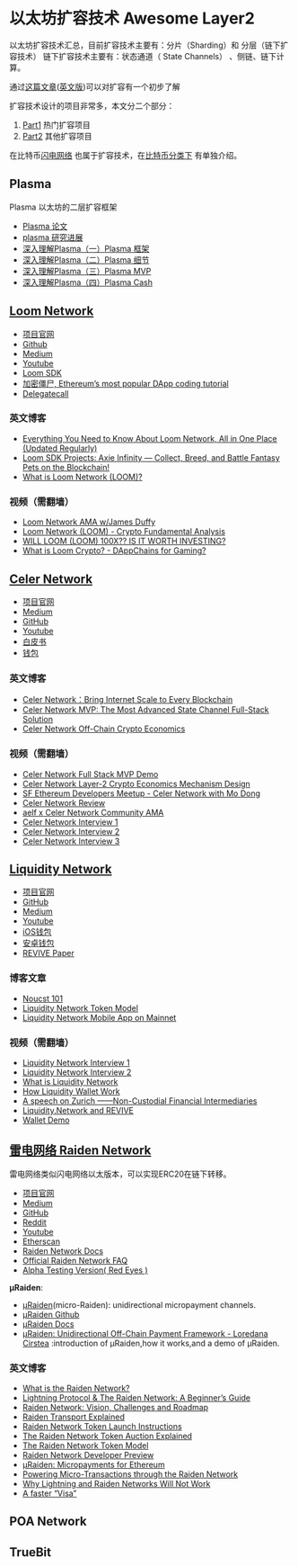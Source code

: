 # 以太坊扩容技术 Awesome Layer2

以太坊扩容技术汇总，目前扩容技术主要有：分片（Sharding）和 分层（链下扩容技术）
链下扩容技术主要有：状态通道（ State Channels） 、侧链、链下计算。

通过[这篇文章](https://www.jianshu.com/p/560366753f9e)([英文版](https://www.jianshu.com/p/560366753f9e))可以对扩容有一个初步了解

扩容技术设计的项目非常多，本文分二个部分：

1. [Part1](https://wiki.learnblockchain.cn/ethereum/layer-2.html) 热门扩容项目
2. [Part2](https://wiki.learnblockchain.cn/ethereum/layer-2-more.html) 其他扩容项目

在比特币[闪电网络](https://wiki.learnblockchain.cn/bitcoin/lightning.html) 也属于扩容技术，在[比特币分类下](https://wiki.learnblockchain.cn/bitcoin/lightning.html) 有单独介绍。

## Plasma 

Plasma 以太坊的二层扩容框架

* [Plasma 论文](http://plasma.io/plasma.pdf) 
* [plasma 研究进展](https://ethresear.ch/c/plasma)
* [深入理解Plasma（一）Plasma 框架](https://learnblockchain.cn/2018/10/20/plasma-framework/)
* [深入理解Plasma（二）Plasma 细节](https://learnblockchain.cn/2018/10/24/plasma-in-detail/)
* [深入理解Plasma（三）Plasma MVP](https://learnblockchain.cn/2018/11/03/plasma-mvp/)
* [深入理解Plasma（四）Plasma Cash](https://learnblockchain.cn/2018/11/16/plasma-cash/)

## [Loom Network](https://loomx.io/)

* [项目官网](https://loomx.io/)
* [Github](https://github.com/loomnetwork)
* [Medium](https://medium.com/loom-network)
* [Youtube](https://www.youtube.com/channel/UCahF8koYeqhJ32Dn5fDr9jg)
* [Loom SDK](https://loomx.io/developers/)
* [加密僵尸, Ethereum’s most popular DApp coding tutorial](https://cryptozombies.io/)
* [Delegatecall](https://delegatecall.com/)


### 英文博客

* [Everything You Need to Know About Loom Network, All in One Place (Updated Regularly)](https://medium.com/loom-network/everything-you-need-to-know-about-loom-network-all-in-one-place-updated-regularly-64742bd839fe)
* [Loom SDK Projects: Axie Infinity — Collect, Breed, and Battle Fantasy Pets on the Blockchain!](https://medium.com/loom-network/loom-sdk-projects-axie-infinity-collect-breed-and-battle-fantasy-pets-on-the-blockchain-22e6fd11b410)
* [What is Loom Network (LOOM)?](https://coinswitch.co/info/loom-network/what-is-loom-network)


### 视频（需翻墙）

* [Loom Network AMA w/James Duffy](https://www.youtube.com/watch?v=8Evsx9cHvwA)
* [Loom Network (LOOM) - Crypto Fundamental Analysis](https://www.youtube.com/watch?v=RstsGJREaVs)
* [WILL LOOM (LOOM) 100X?? IS IT WORTH INVESTING?](https://www.youtube.com/watch?v=rHVugUFz0Ys)
* [What is Loom Crypto? - DAppChains for Gaming?](https://www.youtube.com/watch?v=wUd2iS1BkAs)



## [Celer Network](https://www.celer.network/)

* [项目官网](https://www.celer.network/)
* [Medium](https://medium.com/@CelerNetwork)
* [GitHub](https://github.com/celer-network)
* [Youtube](https://www.youtube.com/channel/UC8-k15uAVa5vfpLbh1gU_hA)
* [白皮书](https://www.celer.network/doc/CelerNetwork-Whitepaper.pdf)
* [钱包](https://get.celer.app/)


### 英文博客

* [Celer Network：Bring Internet Scale to Every Blockchain](https://medium.com/celer-network/celer-network-bring-internet-scale-to-every-blockchain-b8f3c9a2d270)
* [Celer Network MVP: The Most Advanced State Channel Full-Stack Solution](https://medium.com/celer-network/celer-network-mvp-the-most-advanced-state-channel-full-stack-solution-21df46234e42)
* [Celer Network Off-Chain Crypto Economics](https://medium.com/celer-network/celer-network-off-chain-crypto-economics-13999b11e635)

### 视频（需翻墙）

* [Celer Network Full Stack MVP Demo](https://www.youtube.com/watch?v=GoFnWPyEJ18)
* [Celer Network Layer-2 Crypto Economics Mechanism Design](https://www.youtube.com/watch?v=K2FxqAmrYD8)
* [SF Ethereum Developers Meetup - Celer Network with Mo Dong](https://www.youtube.com/watch?v=P_meMqDspNI)
* [Celer Network Review](https://www.youtube.com/watch?v=VsFGz4O7i5U)
* [aelf x Celer Network Community AMA](https://www.youtube.com/watch?v=5b3sNrTf210)
* [Celer Network Interview 1](https://www.youtube.com/watch?v=uU3jp_JBZ7M%26t=67s)
* [Celer Network Interview 2](https://www.youtube.com/watch?v=KJwXWDmSn3c)
* [Celer Network Interview 3](https://www.youtube.com/watch?v=fcfybxi6W30)


## [Liquidity Network](https://liquidity.network/)

* [项目官网](https://liquidity.network/)
* [GitHub](https://github.com/liquidity-network)
* [Medium](https://medium.com/@liquidity.network)
* [Youtube](https://www.youtube.com/channel/UCun8UadDUB5-lBVUli_R6GA)
* [iOS钱包](https://itunes.apple.com/ch/app/liquidity-network-wallet/id1395924630)
* [安卓钱包](https://play.google.com/store/apps/details?id=com.liquiditynetwork.wallet)
* [REVIVE Paper](https://eprint.iacr.org/2017/823.pdf)

### 博客文章

* [Noucst 101](https://medium.com/p/2acfbc0be47b?source=user_profile---------2------------------)
* [Liquidity Network Token Model](https://medium.com/liquidity-network/liquidity-network-token-model-d22861ab9faa)
* [Liquidity Network Mobile App on Mainnet](https://medium.com/liquidity-network/liquidity-network-mobile-app-on-mainnet-f95bd87ffec9)


### 视频（需翻墙）

* [Liquidity Network Interview 1](https://www.youtube.com/watch?v=BDX9VWBFySE)
* [Liquidity Network Interview 2](https://www.youtube.com/watch?v=vZ3vj5HU3Ec)
* [What is Liquidity Network](https://www.youtube.com/watch?v=pYXP-X-6yxI)
* [How Liquidity Wallet Work](https://www.youtube.com/watch?v=43DFoNiE5mQ)
* [A speech on Zurich ——Non-Custodial Financial Intermediaries](https://www.youtube.com/watch?v=-s4_frwlLj0)
* [Liquidity.Network and REVIVE](https://www.youtube.com/watch?v=emZTtmiR-AY)
* [Wallet Demo](https://www.youtube.com/watch?v=jM9VWRBbqtU)


## [雷电网络 Raiden Network](https://raiden.network/)

雷电网络类似闪电网络以太版本，可以实现ERC20在链下转移。
 
* [项目官网](https://raiden.network/)
* [Medium](https://medium.com/raiden-network)
* [GitHub](https://github.com/raiden-network)
* [Reddit](https://www.reddit.com/r/raidennetwork/)
* [Youtube](https://www.youtube.com/channel/UCoUP_hnjUddEvbxmtNCcApg)
* [Etherscan](https://etherscan.io/token/0x255aa6df07540cb5d3d297f0d0d4d84cb52bc8e6)
* [Raiden Network Docs](http://raiden-network.readthedocs.io/en/stable/)
* [Official Raiden Network FAQ](https://raiden.network/faq.html)
* [Alpha Testing Version( Red Eyes )](https://github.com/raiden-network/raiden/milestone/13)

**µRaiden**:

* [µRaiden](https://raiden.network/micro.html)(micro-Raiden): unidirectional micropayment channels.
* [µRaiden Github](https://github.com/raiden-network/microraiden)
* [µRaiden Docs](http://microraiden.readthedocs.io/)
* [µRaiden: Unidirectional Off-Chain Payment Framework - Loredana Cirstea](https://www.youtube.com/watch?v=E6CIgJPxgpQ) :introduction of µRaiden,how it works,and a demo of µRaiden.



### 英文博客

* [What is the Raiden Network?](https://raiden.network/101.html)
* [Lightning Protocol & The Raiden Network: A Beginner’s Guide](https://blog.springrole.com/lightning-protocol-the-raiden-network-a-beginners-guide-c9d7bc702748)
* [Raiden Network: Vision, Challenges and Roadmap](https://medium.com/@raiden_network/raiden-network-vision-challenges-and-roadmap-593dfa34b868)
* [Raiden Transport Explained](https://medium.com/raiden-network/raiden-transport-explained-939d7741b6f4)
* [Raiden Network Token Launch Instructions](https://medium.com/@raiden_network/raiden-token-launch-instructions-3dc5df1b2386)
* [The Raiden Network Token Auction Explained](https://medium.com/@raiden_network/the-raiden-token-auction-explained-1cc0c7946b26)
* [The Raiden Network Token Model](https://medium.com/@raiden_network/the-raiden-network-token-model-9b6ef8d0b64)
* [Raiden Network Developer Preview](https://hackernoon.com/raiden-network-developer-preview-dad83ec3fc23)
* [µRaiden: Micropayments for Ethereum](https://hackernoon.com/%25C2%25B5raiden-micropayments-for-ethereum-f0756cd400b3)
* [Powering Micro-Transactions through the Raiden Network](https://medium.com/@KryptoPal/powering-micro-transactions-through-the-raiden-network-971a96ff5064)
* [Why Lightning and Raiden Networks Will Not Work](https://medium.com/fairlayer/why-lightning-and-raiden-networks-will-not-work-d1880e4bc294)
* [A faster “Visa”](https://medium.com/@katerinastro/a-faster-visa-onto-the-blockchain-cfdbc7014811)

## POA Network



## TrueBit













